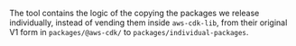 The tool contains the logic of the copying the packages we release individually,
instead of vending them inside `aws-cdk-lib`,
from their original V1 form in `packages/@aws-cdk/`
to `packages/individual-packages`.
